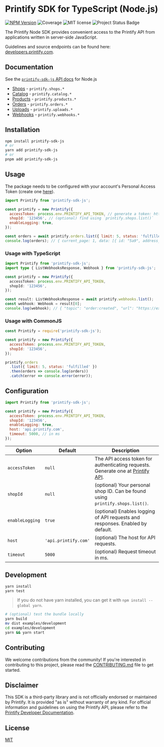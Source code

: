 # Printify SDK for TypeScript (Node.js)

[![NPM Version](https://img.shields.io/npm/v/printify-sdk-js)](https://www.npmjs.com/package/printify-sdk-js)
![Coverage](https://img.shields.io/badge/Coverage-100%25-brightgreen.svg) ![MIT license](https://img.shields.io/badge/License-MIT-blue.svg)
![Project Status Badge](./.github/status-maintained-badge.svg)

The Printify Node SDK provides convenient access to the Printify API from applications written in server-side JavaScript.

Guidelines and source endpoints can be found here: [developers.printify.com](https://developers.printify.com).

## Documentation

See the [`printify-sdk-js` API docs](./docs/API.md) for Node.js

- [Shops](./docs/API.md#shops) - `printify.shops.*`
- [Catalog](./docs/API.md#catalog) - `printify.catalog.*`
- [Products](./docs/API.md#products) - `printify.products.*`
- [Orders](./docs/API.md#orders) - `printify.orders.*`
- [Uploads](./docs/API.md#uploads) - `printify.uploads.*`
- [Webhooks](./docs/API.md#webhooks) - `printify.webhooks.*`

## Installation

```sh
npm install printify-sdk-js
# or
yarn add printify-sdk-js
# or
pnpm add printify-sdk-js
```

## Usage

The package needs to be configured with your account's Personal Access Token (create one [here](https://printify.com/app/account/api)).

```js
import Printify from 'printify-sdk-js';

const printify = new Printify({
  accessToken: process.env.PRINTIFY_API_TOKEN, // generate a token: https://printify.com/app/account/api
  shopId: '123456', // (optional) find using `printify.shops.list()`
  enableLogging: true,
});

const orders = await printify.orders.list({ limit: 5, status: 'fulfilled' });
console.log(orders); // { current_page: 1, data: [{ id: "5a9", address_to: {}, line_items: [], total_price: 2200, status: "fulfilled"  } ]
```

### Usage with TypeScript

```typescript
import Printify from 'printify-sdk-js';
import type { ListWebhooksResponse, Webhook } from 'printify-sdk-js';

const printify = new Printify({
  accessToken: process.env.PRINTIFY_API_TOKEN,
  shopId: '123456',
});

const result: ListWebhooksResponse = await printify.webhooks.list();
const webhook: Webhook = result[0];
console.log(webhook); // { "topic": "order:created", "url": "https://example.com/webhooks/order/created", "shop_id": "1", "id": "5cb87a8cd490a2ccb256cec4" }
```

### Usage with CommonJS

```js
const Printify = require('printify-sdk-js');

const printify = new Printify({
  accessToken: process.env.PRINTIFY_API_TOKEN,
  shopId: '123456',
});

printify.orders
  .list({ limit: 5, status: 'fulfilled' })
  .then(orders => console.log(orders))
  .catch(error => console.error(error));
```

## Configuration

```js
import Printify from 'printify-sdk-js';

const printify = new Printify({
  accessToken: process.env.PRINTIFY_API_TOKEN,
  shopId: '123456',
  enableLogging: true,
  host: 'api.printify.com',
  timeout: 5000, // in ms
});
```

| Option          | Default              | Description                                                                                                             |
| --------------- | -------------------- | ----------------------------------------------------------------------------------------------------------------------- |
| `accessToken`   | `null`               | The API access token for authenticating requests. Generate one at [Printify API](https://printify.com/app/account/api). |
| `shopId`        | `null`               | (optional) Your personal shop ID. Can be found using `printify.shops.list()`.                                           |
| `enableLogging` | `true`               | (optional) Enables logging of API requests and responses. Enabled by default.                                           |
| `host`          | `'api.printify.com'` | (optional) The host for API requests.                                                                                   |
| `timeout`       | `5000`               | (optional) Request timeout in ms.                                                                                       |

## Development

```sh
yarn install
yarn test
```

> If you do not have yarn installed, you can get it with `npm install --global yarn`.

```sh
# (optional) test the bundle locally
yarn build
mv dist examples/development
cd examples/development
yarn && yarn start
```

## Contributing

We welcome contributions from the community! If you're interested in contributing to this project, please read the [CONTRIBUTING.md](./CONTRIBUTING.md) file to get started.

## Disclaimer

This SDK is a third-party library and is not officially endorsed or maintained by Printify. It is provided "as is" without warranty of any kind. For official information and
guidelines on using the Printify API, please refer to the [Printify Developer Documentation](https://developers.printify.com/).

## License

[MIT](./LICENSE)
